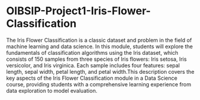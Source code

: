 # OIBSIP-Project1-Iris-Flower-Classification
 The Iris Flower Classification is a classic dataset and problem in the field of machine learning and data science. In this module, students will explore the fundamentals of classification algorithms using the Iris dataset, which consists of 150 samples from three species of Iris flowers: Iris setosa, Iris versicolor, and Iris virginica. Each sample includes four features: sepal length, sepal width, petal length, and petal width.This description covers the key aspects of the Iris Flower Classification module in a Data Science course, providing students with a comprehensive learning experience from data exploration to model evaluation.
